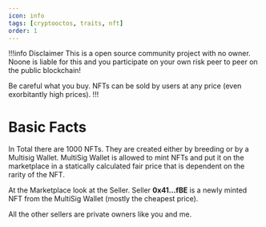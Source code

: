 ```yaml
---
icon: info
tags: [cryptooctos, traits, nft]
order: 1
---
```


!!!info Disclaimer
This is a open source community project with no owner. Noone is liable for this and you participate on your own risk peer to peer on the public blockchain!

Be careful what you buy. NFTs can be sold by users at any price (even exorbitantly high prices).
!!!

# Basic Facts

In Total there are 1000 NFTs. They are created either by breeding or by a Multisig Wallet. MultiSig Wallet is allowed to mint NFTs and put it on the marketplace in a statically calculated fair price that is dependent on the rarity of the NFT.

At the Marketplace look at the Seller. Seller **0x41...fBE** is a newly minted NFT from the MultiSig Wallet (mostly the cheapest price).

All the other sellers are private owners like you and me.